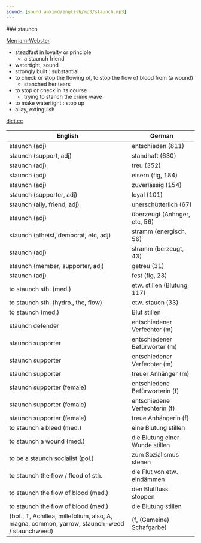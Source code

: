 ```yaml
---
sound: [sound:ankimd/english/mp3/staunch.mp3]
---
```


\### staunch

[Merriam-Webster](https://www.merriam-webster.com/dictionary/staunch)

- steadfast in loyalty or principle
    - a staunch friend
- watertight, sound
- strongly built : substantial
- to check or stop the flowing of, to stop the flow of blood from (a wound)
    - stanched her tears
- to stop or check in its course
    - trying to stanch the crime wave
- to make watertight : stop up
- allay, extinguish

[dict.cc](https://www.dict.cc/staunch)

| English        | German       |
| -------------- | ------------ |
| staunch (adj) | entschieden (811) |
| staunch (support, adj) | standhaft (630) |
| staunch (adj) | treu (352) |
| staunch (adj) | eisern (fig, 184) |
| staunch (adj) | zuverlässig (154) |
| staunch (supporter, adj) | loyal (101) |
| staunch (ally, friend, adj) | unerschütterlich (67) |
| staunch (adj) | überzeugt (Anhnger, etc, 56) |
| staunch (atheist, democrat, etc, adj) | stramm (energisch, 56) |
| staunch (adj) | stramm (berzeugt, 43) |
| staunch (member, supporter, adj) | getreu (31) |
| staunch (adj) | fest (fig, 23) |
| to staunch sth. (med.) | etw. stillen (Blutung, 117) |
| to staunch sth. (hydro., the, flow) | etw. stauen (33) |
| to staunch (med.) | Blut stillen |
| staunch defender | entschiedener Verfechter (m) |
| staunch supporter | entschiedener Befürworter (m) |
| staunch supporter | entschiedener Verfechter (m) |
| staunch supporter | treuer Anhänger (m) |
| staunch supporter (female) | entschiedene Befürworterin (f) |
| staunch supporter (female) | entschiedene Verfechterin (f) |
| staunch supporter (female) | treue Anhängerin (f) |
| to staunch a bleed (med.) | eine Blutung stillen |
| to staunch a wound (med.) | die Blutung einer Wunde stillen |
| to be a staunch socialist (pol.) | zum Sozialismus stehen |
| to staunch the flow / flood of sth. | die Flut von etw. eindämmen |
| to staunch the flow of blood (med.) | den Blutfluss stoppen |
| to staunch the flow of blood (med.) | die Blutung stillen |
|  (bot., T, Achillea, millefolium, also, A, magna, common, yarrow, staunch-weed / staunchweed) |  (f, (Gemeine) Schafgarbe) |
